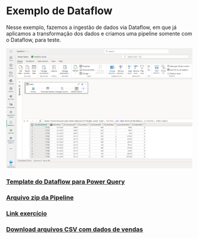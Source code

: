 # Exemplo de Dataflow

Nesse exemplo, fazemos a ingestão de dados via Dataflow, em que já aplicamos a transformação dos dados e criamos uma pipeline somente com o Dataflow, para teste.

![exemplo1](./img/dataflow1.PNG)

### [Template do Dataflow para Power Query](./dataflowExample.pqt)

### [Arquivo zip da Pipeline](./Load%20data.zip)

### [Link exercício](https://microsoftlearning.github.io/mslearn-fabric/Instructions/Labs/05-dataflows-gen2.html)

### [Download arquivos CSV com dados de vendas](https://raw.githubusercontent.com/MicrosoftLearning/dp-data/main/orders.csv)